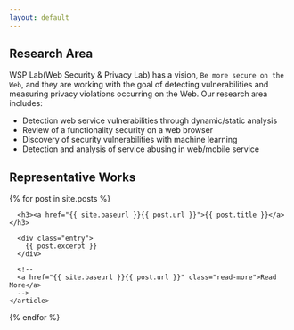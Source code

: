 ```yaml
---
layout: default
---
```


## Research Area
WSP Lab(Web Security & Privacy Lab) has a vision, `Be more secure on the Web`, and they are working with the goal of detecting vulnerabilities and measuring privacy violations occurring on the Web.
Our research area includes:
- Detection web service vulnerabilities through dynamic/static analysis
- Review of a functionality security on a web browser
- Discovery of security vulnerabilities with machine learning
- Detection and analysis of service abusing in web/mobile service

## Representative Works
<div class="posts">
  {% for post in site.posts %}
    <article class="post">

      <h3><a href="{{ site.baseurl }}{{ post.url }}">{{ post.title }}</a></h3>

      <div class="entry">
        {{ post.excerpt }}
      </div>

      <!--
      <a href="{{ site.baseurl }}{{ post.url }}" class="read-more">Read More</a>
      -->
    </article>
  {% endfor %}
</div>
